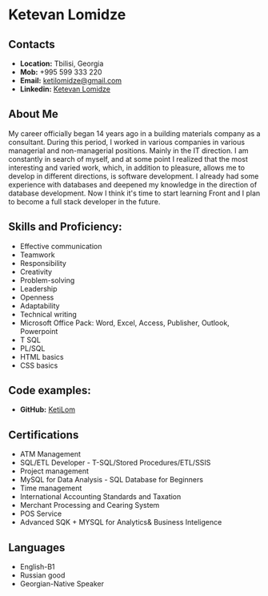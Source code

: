 
# Ketevan Lomidze
## Contacts

* __Location:__ Tbilisi, Georgia
* __Mob:__ +995 599 333 220
* __Email:__ ketilomidze@gmail.com
* __Linkedin:__ <a href="https://linkedin.com/in/keti-lomidze-63697577">Ketevan Lomidze</a>

## About Me
My career officially began 14 years ago in a building materials company as a consultant. During this period, I worked in various companies in various managerial and non-managerial positions. Mainly in the IT direction. I am constantly in search of myself, and at some point I realized that the most interesting and varied work, which, in addition to pleasure, allows me to develop in different directions, is software development. I already had some experience with databases and deepened my knowledge in the direction of database development.
Now I think it's time to start learning Front and I plan to become a full stack developer in the future.

## Skills and Proficiency:
* Effective communication
* Teamwork
* Responsibility
* Creativity
* Problem-solving
* Leadership
* Openness
* Adaptability
* Technical writing
* Microsoft Office Pack: Word, Excel, Access, Publisher, Outlook, Powerpoint
* T SQL
* PL/SQL
* HTML basics
* CSS basics

## Code examples: 
* __GitHub:__ <a href="https://github.com/KetiLom">KetiLom</a>

## Certifications
* ATM Management
* SQL/ETL Developer - T-SQL/Stored Procedures/ETL/SSIS
* Project management
* MySQL for Data Analysis - SQL Database for Beginners
* Time management
* International Accounting Standards and Taxation
* Merchant Processing and Cearing System
* POS Service
* Advanced SQK + MYSQL for Analytics& Business Inteligence

## Languages
* English-B1
* Russian good
* Georgian-Native Speaker
